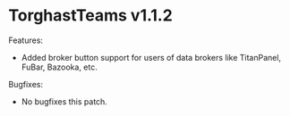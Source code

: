 TorghastTeams v1.1.2
====================

Features:

- Added broker button support for users of data brokers like TitanPanel, FuBar, Bazooka, etc.

Bugfixes:

- No bugfixes this patch.